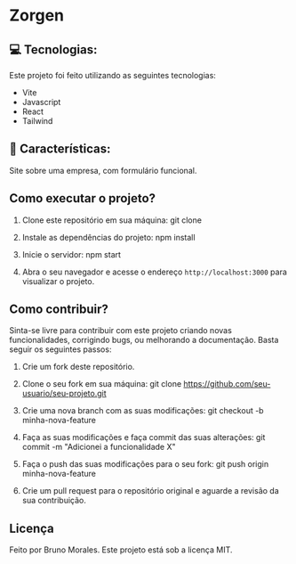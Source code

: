 # Zorgen

## 💻 Tecnologias:
Este projeto foi feito utilizando as seguintes tecnologias:

* Vite
* Javascript
* React
* Tailwind

## 🚀 Características:
Site sobre uma empresa, com formulário funcional.

## Como executar o projeto?

1. Clone este repositório em sua máquina:
git clone


2. Instale as dependências do projeto:
npm install


3. Inicie o servidor:
npm start


4. Abra o seu navegador e acesse o endereço `http://localhost:3000` para visualizar o projeto.

## Como contribuir?

Sinta-se livre para contribuir com este projeto criando novas funcionalidades, corrigindo bugs, ou melhorando a documentação. Basta seguir os seguintes passos:

1. Crie um fork deste repositório.

2. Clone o seu fork em sua máquina:
git clone https://github.com/seu-usuario/seu-projeto.git


3. Crie uma nova branch com as suas modificações:
git checkout -b minha-nova-feature


4. Faça as suas modificações e faça commit das suas alterações:
git commit -m "Adicionei a funcionalidade X"


5. Faça o push das suas modificações para o seu fork:
git push origin minha-nova-feature


6. Crie um pull request para o repositório original e aguarde a revisão da sua contribuição.

## Licença

Feito por Bruno Morales. Este projeto está sob a licença MIT.
